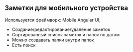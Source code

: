 ## Заметки для мобильного устройства

Используется фреймворк: Mobile Angular UI;  

- Создание/редактирование/удаление заметок
- Сортированный список заметок и папок по датам
- Можно создавать папки внутри папок
- Есть поиск
